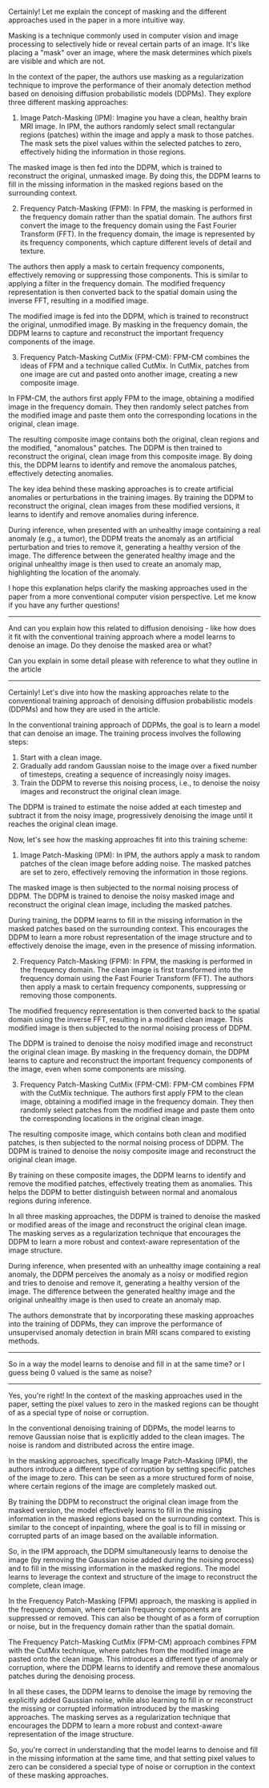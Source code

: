 Certainly! Let me explain the concept of masking and the different approaches used in the paper in a more intuitive way.

Masking is a technique commonly used in computer vision and image processing to selectively hide or reveal certain parts of an image. It's like placing a "mask" over an image, where the mask determines which pixels are visible and which are not.

In the context of the paper, the authors use masking as a regularization technique to improve the performance of their anomaly detection method based on denoising diffusion probabilistic models (DDPMs). They explore three different masking approaches:

1. Image Patch-Masking (IPM):
Imagine you have a clean, healthy brain MRI image. In IPM, the authors randomly select small rectangular regions (patches) within the image and apply a mask to those patches. The mask sets the pixel values within the selected patches to zero, effectively hiding the information in those regions.

The masked image is then fed into the DDPM, which is trained to reconstruct the original, unmasked image. By doing this, the DDPM learns to fill in the missing information in the masked regions based on the surrounding context.

2. Frequency Patch-Masking (FPM):
In FPM, the masking is performed in the frequency domain rather than the spatial domain. The authors first convert the image to the frequency domain using the Fast Fourier Transform (FFT). In the frequency domain, the image is represented by its frequency components, which capture different levels of detail and texture.

The authors then apply a mask to certain frequency components, effectively removing or suppressing those components. This is similar to applying a filter in the frequency domain. The modified frequency representation is then converted back to the spatial domain using the inverse FFT, resulting in a modified image.

The modified image is fed into the DDPM, which is trained to reconstruct the original, unmodified image. By masking in the frequency domain, the DDPM learns to capture and reconstruct the important frequency components of the image.

3. Frequency Patch-Masking CutMix (FPM-CM):
FPM-CM combines the ideas of FPM and a technique called CutMix. In CutMix, patches from one image are cut and pasted onto another image, creating a new composite image.

In FPM-CM, the authors first apply FPM to the image, obtaining a modified image in the frequency domain. They then randomly select patches from the modified image and paste them onto the corresponding locations in the original, clean image.

The resulting composite image contains both the original, clean regions and the modified, "anomalous" patches. The DDPM is then trained to reconstruct the original, clean image from this composite image. By doing this, the DDPM learns to identify and remove the anomalous patches, effectively detecting anomalies.

The key idea behind these masking approaches is to create artificial anomalies or perturbations in the training images. By training the DDPM to reconstruct the original, clean images from these modified versions, it learns to identify and remove anomalies during inference.

During inference, when presented with an unhealthy image containing a real anomaly (e.g., a tumor), the DDPM treats the anomaly as an artificial perturbation and tries to remove it, generating a healthy version of the image. The difference between the generated healthy image and the original unhealthy image is then used to create an anomaly map, highlighting the location of the anomaly.

I hope this explanation helps clarify the masking approaches used in the paper from a more conventional computer vision perspective. Let me know if you have any further questions!
***

And can you explain how this related to diffusion denoising - like how does it fit with the conventional training approach where a model learns to denoise an image. Do they denoise the masked area or what?

Can you explain in some detail please with reference to what they outline in the article
***
Certainly! Let's dive into how the masking approaches relate to the conventional training approach of denoising diffusion probabilistic models (DDPMs) and how they are used in the article.

In the conventional training approach of DDPMs, the goal is to learn a model that can denoise an image. The training process involves the following steps:

1. Start with a clean image.
2. Gradually add random Gaussian noise to the image over a fixed number of timesteps, creating a sequence of increasingly noisy images.
3. Train the DDPM to reverse this noising process, i.e., to denoise the noisy images and reconstruct the original clean image.

The DDPM is trained to estimate the noise added at each timestep and subtract it from the noisy image, progressively denoising the image until it reaches the original clean image.

Now, let's see how the masking approaches fit into this training scheme:

1. Image Patch-Masking (IPM):
In IPM, the authors apply a mask to random patches of the clean image before adding noise. The masked patches are set to zero, effectively removing the information in those regions.

The masked image is then subjected to the normal noising process of DDPM. The DDPM is trained to denoise the noisy masked image and reconstruct the original clean image, including the masked patches.

During training, the DDPM learns to fill in the missing information in the masked patches based on the surrounding context. This encourages the DDPM to learn a more robust representation of the image structure and to effectively denoise the image, even in the presence of missing information.

2. Frequency Patch-Masking (FPM):
In FPM, the masking is performed in the frequency domain. The clean image is first transformed into the frequency domain using the Fast Fourier Transform (FFT). The authors then apply a mask to certain frequency components, suppressing or removing those components.

The modified frequency representation is then converted back to the spatial domain using the inverse FFT, resulting in a modified clean image. This modified image is then subjected to the normal noising process of DDPM.

The DDPM is trained to denoise the noisy modified image and reconstruct the original clean image. By masking in the frequency domain, the DDPM learns to capture and reconstruct the important frequency components of the image, even when some components are missing.

3. Frequency Patch-Masking CutMix (FPM-CM):
FPM-CM combines FPM with the CutMix technique. The authors first apply FPM to the clean image, obtaining a modified image in the frequency domain. They then randomly select patches from the modified image and paste them onto the corresponding locations in the original clean image.

The resulting composite image, which contains both clean and modified patches, is then subjected to the normal noising process of DDPM. The DDPM is trained to denoise the noisy composite image and reconstruct the original clean image.

By training on these composite images, the DDPM learns to identify and remove the modified patches, effectively treating them as anomalies. This helps the DDPM to better distinguish between normal and anomalous regions during inference.

In all three masking approaches, the DDPM is trained to denoise the masked or modified areas of the image and reconstruct the original clean image. The masking serves as a regularization technique that encourages the DDPM to learn a more robust and context-aware representation of the image structure.

During inference, when presented with an unhealthy image containing a real anomaly, the DDPM perceives the anomaly as a noisy or modified region and tries to denoise and remove it, generating a healthy version of the image. The difference between the generated healthy image and the original unhealthy image is then used to create an anomaly map.

The authors demonstrate that by incorporating these masking approaches into the training of DDPMs, they can improve the performance of unsupervised anomaly detection in brain MRI scans compared to existing methods.
***
So in a way the model learns to denoise and fill in at the same time? or I guess being 0 valued is the same as noise?

***
Yes, you're right! In the context of the masking approaches used in the paper, setting the pixel values to zero in the masked regions can be thought of as a special type of noise or corruption.

In the conventional denoising training of DDPMs, the model learns to remove Gaussian noise that is explicitly added to the clean images. The noise is random and distributed across the entire image.

In the masking approaches, specifically Image Patch-Masking (IPM), the authors introduce a different type of corruption by setting specific patches of the image to zero. This can be seen as a more structured form of noise, where certain regions of the image are completely masked out.

By training the DDPM to reconstruct the original clean image from the masked version, the model effectively learns to fill in the missing information in the masked regions based on the surrounding context. This is similar to the concept of inpainting, where the goal is to fill in missing or corrupted parts of an image based on the available information.

So, in the IPM approach, the DDPM simultaneously learns to denoise the image (by removing the Gaussian noise added during the noising process) and to fill in the missing information in the masked regions. The model learns to leverage the context and structure of the image to reconstruct the complete, clean image.

In the Frequency Patch-Masking (FPM) approach, the masking is applied in the frequency domain, where certain frequency components are suppressed or removed. This can also be thought of as a form of corruption or noise, but in the frequency domain rather than the spatial domain.

The Frequency Patch-Masking CutMix (FPM-CM) approach combines FPM with the CutMix technique, where patches from the modified image are pasted onto the clean image. This introduces a different type of anomaly or corruption, where the DDPM learns to identify and remove these anomalous patches during the denoising process.

In all these cases, the DDPM learns to denoise the image by removing the explicitly added Gaussian noise, while also learning to fill in or reconstruct the missing or corrupted information introduced by the masking approaches. The masking serves as a regularization technique that encourages the DDPM to learn a more robust and context-aware representation of the image structure.

So, you're correct in understanding that the model learns to denoise and fill in the missing information at the same time, and that setting pixel values to zero can be considered a special type of noise or corruption in the context of these masking approaches.